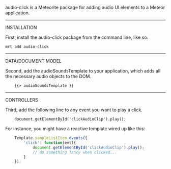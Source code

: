 audio-click is a Meteorite package for adding audio UI elements to a Meteor application.  

------------------------
INSTALLATION

First, install the audio-click package from the command line, like so:

````
mrt add audio-click
````

------------------------
DATA/DOCUMENT MODEL

Second, add the audioSoundsTemplate to your application, which adds all the necessary audio objects to the DOM.  

````
    {{> audioSoundsTemplate }}
````

------------------------
CONTROLLERS

Third, add the following line to any event you want to play a click. 
````
    document.getElementById('clickAudioClip').play();  
````


For instance, you might have a reactive template wired up like this:

````js
    Template.sampleListItem.events({  
        'click': function(evt){  
            document.getElementById('clickAudioClip').play();  
            // do something fancy when clicked...
        }  
    });  
````
